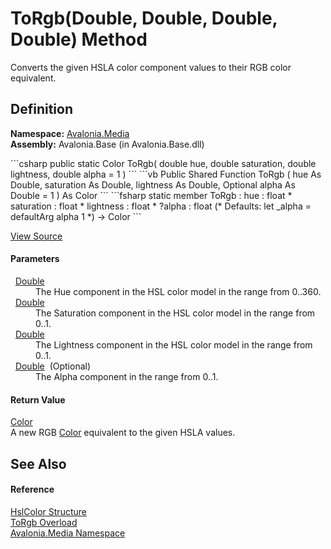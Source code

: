 # ToRgb(Double, Double, Double, Double) Method


Converts the given HSLA color component values to their RGB color equivalent.



## Definition
**Namespace:** <a href="N_Avalonia_Media">Avalonia.Media</a>  
**Assembly:** Avalonia.Base (in Avalonia.Base.dll)

<Tabs groupId="api-code-preview">
<TabItem value="csharp" label="C#">
```csharp
public static Color ToRgb(
	double hue,
	double saturation,
	double lightness,
	double alpha = 1
)
```
</TabItem>
<TabItem value="vb" label="VB">
```vb
Public Shared Function ToRgb ( 
	hue As Double,
	saturation As Double,
	lightness As Double,
	Optional alpha As Double = 1
) As Color
```
</TabItem>
<TabItem value="fsharp" label="F#">
```fsharp
static member ToRgb : 
        hue : float * 
        saturation : float * 
        lightness : float * 
        ?alpha : float 
(* Defaults:
        let _alpha = defaultArg alpha 1
*)
-> Color 
```
</TabItem>
</Tabs>



<a href="https://github.com/AvaloniaUI/Avalonia/tree/master/src/Avalonia.Base/Media/HslColor.cs#L382" title="View the source code">View Source</a>



#### Parameters
<dl><dt>  <a href="https://learn.microsoft.com/dotnet/api/system.double" target="_blank" rel="noopener noreferrer">Double</a></dt><dd>The Hue component in the HSL color model in the range from 0..360.</dd><dt>  <a href="https://learn.microsoft.com/dotnet/api/system.double" target="_blank" rel="noopener noreferrer">Double</a></dt><dd>The Saturation component in the HSL color model in the range from 0..1.</dd><dt>  <a href="https://learn.microsoft.com/dotnet/api/system.double" target="_blank" rel="noopener noreferrer">Double</a></dt><dd>The Lightness component in the HSL color model in the range from 0..1.</dd><dt>  <a href="https://learn.microsoft.com/dotnet/api/system.double" target="_blank" rel="noopener noreferrer">Double</a>  (Optional)</dt><dd>The Alpha component in the range from 0..1.</dd></dl>

#### Return Value
<a href="T_Avalonia_Media_Color">Color</a>  
A new RGB <a href="T_Avalonia_Media_Color">Color</a> equivalent to the given HSLA values.

## See Also


#### Reference
<a href="T_Avalonia_Media_HslColor">HslColor Structure</a>  
<a href="Overload_Avalonia_Media_HslColor_ToRgb">ToRgb Overload</a>  
<a href="N_Avalonia_Media">Avalonia.Media Namespace</a>  

